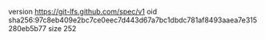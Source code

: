 version https://git-lfs.github.com/spec/v1
oid sha256:97c8eb409e2bc7ce0eec7d443d67a7bc1dbdc781af8493aaea7e315280eb5b77
size 252

